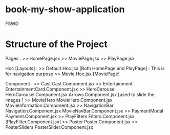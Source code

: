 # book-my-show-application
FSWD

# Structure of the Project

Pages : 
     >> HomePage.jsx 
     >> MoviePage.jsx >> PlayPage.jsx

Hoc [Layouts] : 
     >> Default.Hoc.jsx [Both HomePage and PlayPage] : This is for navigation purpose 
     >> Movie.Hoc.jsx [MoviePage]

Component : 
     >> Cast                     Cast.Component.jsx 
     >> Entertainment            EntertainmentCard.Component.jsx 
     >> HeroCarousel             HeroCarousel.Component.jsx
                                 Arrows.Component.jsx [used to slide the images ] 
     >> MovieHero                MovieHero.Component.jsx
                                 MovieInformation.Component.jsx 
     >> NavigationBar            Navigation.Component.jsx
                                 MovieNavBar.Component.jsx 
     >> PaymentModal             Payment.Component.jsx 
     >> PlayFilters              Filters.Component.jsx [PlayFilter.Component.jsx] 
     >> Poster                   Poster.Component.jsx 
     >> PosterSliders            PosterSlider.Component.jsx
